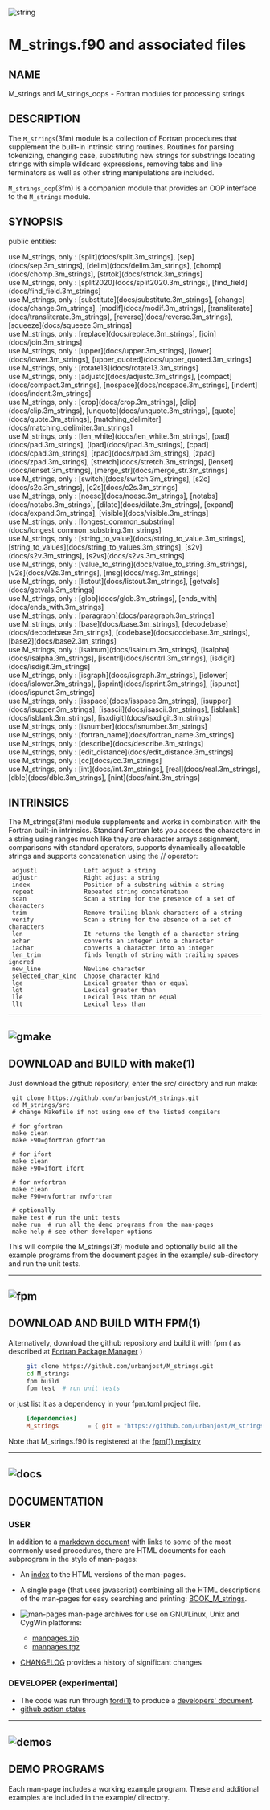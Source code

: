 ![string](docs/images/strings_small.gif)
# M_strings.f90 and associated files

## NAME
   M_strings and M_strings_oops - Fortran modules for processing strings

## DESCRIPTION
The `M_strings`(3fm) module is a collection of Fortran procedures that
supplement the built-in intrinsic string routines.  Routines for parsing
tokenizing, changing case, substituting new strings for substrings
locating strings with simple wildcard expressions, removing tabs and
line terminators as well as other string manipulations are included.

`M_strings_oop`(3fm) is a companion module that provides an OOP interface
to the `M_strings` module.

## SYNOPSIS
public entities:

   use M_strings, only : [split](docs/split.3m_strings], [sep](docs/sep.3m_strings], [delim](docs/delim.3m_strings], [chomp](docs/chomp.3m_strings], [strtok](docs/strtok.3m_strings]             
   use M_strings, only : [split2020](docs/split2020.3m_strings], [find_field](docs/find_field.3m_strings]             
   use M_strings, only : [substitute](docs/substitute.3m_strings], [change](docs/change.3m_strings], [modif](docs/modif.3m_strings], [transliterate](docs/transliterate.3m_strings], [reverse](docs/reverse.3m_strings], [squeeze](docs/squeeze.3m_strings]             
   use M_strings, only : [replace](docs/replace.3m_strings], [join](docs/join.3m_strings]             
   use M_strings, only : [upper](docs/upper.3m_strings], [lower](docs/lower.3m_strings], [upper_quoted](docs/upper_quoted.3m_strings]             
   use M_strings, only : [rotate13](docs/rotate13.3m_strings]             
   use M_strings, only : [adjustc](docs/adjustc.3m_strings], [compact](docs/compact.3m_strings], [nospace](docs/nospace.3m_strings], [indent](docs/indent.3m_strings]             
   use M_strings, only : [crop](docs/crop.3m_strings], [clip](docs/clip.3m_strings], [unquote](docs/unquote.3m_strings], [quote](docs/quote.3m_strings], [matching_delimiter](docs/matching_delimiter.3m_strings]             
   use M_strings, only : [len_white](docs/len_white.3m_strings], [pad](docs/pad.3m_strings], [lpad](docs/lpad.3m_strings], [cpad](docs/cpad.3m_strings], [rpad](docs/rpad.3m_strings], [zpad](docs/zpad.3m_strings], [stretch](docs/stretch.3m_strings], [lenset](docs/lenset.3m_strings], [merge_str](docs/merge_str.3m_strings]             
   use M_strings, only : [switch](docs/switch.3m_strings], [s2c](docs/s2c.3m_strings], [c2s](docs/c2s.3m_strings]             
   use M_strings, only : [noesc](docs/noesc.3m_strings], [notabs](docs/notabs.3m_strings], [dilate](docs/dilate.3m_strings], [expand](docs/expand.3m_strings], [visible](docs/visible.3m_strings]             
   use M_strings, only : [longest_common_substring](docs/longest_common_substring.3m_strings]             
   use M_strings, only : [string_to_value](docs/string_to_value.3m_strings], [string_to_values](docs/string_to_values.3m_strings], [s2v](docs/s2v.3m_strings], [s2vs](docs/s2vs.3m_strings]             
   use M_strings, only : [value_to_string](docs/value_to_string.3m_strings], [v2s](docs/v2s.3m_strings], [msg](docs/msg.3m_strings]             
   use M_strings, only : [listout](docs/listout.3m_strings], [getvals](docs/getvals.3m_strings]             
   use M_strings, only : [glob](docs/glob.3m_strings], [ends_with](docs/ends_with.3m_strings]             
   use M_strings, only : [paragraph](docs/paragraph.3m_strings]             
   use M_strings, only : [base](docs/base.3m_strings], [decodebase](docs/decodebase.3m_strings], [codebase](docs/codebase.3m_strings], [base2](docs/base2.3m_strings]             
   use M_strings, only : [isalnum](docs/isalnum.3m_strings], [isalpha](docs/isalpha.3m_strings], [iscntrl](docs/iscntrl.3m_strings], [isdigit](docs/isdigit.3m_strings]             
   use M_strings, only : [isgraph](docs/isgraph.3m_strings], [islower](docs/islower.3m_strings], [isprint](docs/isprint.3m_strings], [ispunct](docs/ispunct.3m_strings]             
   use M_strings, only : [isspace](docs/isspace.3m_strings], [isupper](docs/isupper.3m_strings], [isascii](docs/isascii.3m_strings], [isblank](docs/isblank.3m_strings], [isxdigit](docs/isxdigit.3m_strings]             
   use M_strings, only : [isnumber](docs/isnumber.3m_strings]             
   use M_strings, only : [fortran_name](docs/fortran_name.3m_strings]             
   use M_strings, only : [describe](docs/describe.3m_strings]             
   use M_strings, only : [edit_distance](docs/edit_distance.3m_strings]             
   use M_strings, only : [cc](docs/cc.3m_strings]             
   use M_strings, only : [int](docs/int.3m_strings], [real](docs/real.3m_strings], [dble](docs/dble.3m_strings], [nint](docs/nint.3m_strings]             

## INTRINSICS

The M_strings(3fm) module supplements and works in combination with
the Fortran built-in intrinsics. Standard Fortran lets you access the
characters in a string using ranges much like they are character arrays
assignment, comparisons with standard operators, supports dynamically
allocatable strings and supports concatenation using the // operator:

     adjustl             Left adjust a string
     adjustr             Right adjust a string
     index               Position of a substring within a string
     repeat              Repeated string concatenation
     scan                Scan a string for the presence of a set of characters
     trim                Remove trailing blank characters of a string
     verify              Scan a string for the absence of a set of characters
     len                 It returns the length of a character string
     achar               converts an integer into a character
     iachar              converts a character into an integer
     len_trim            finds length of string with trailing spaces ignored
     new_line            Newline character
     selected_char_kind  Choose character kind
     lge                 Lexical greater than or equal
     lgt                 Lexical greater than
     lle                 Lexical less than or equal
     llt                 Lexical less than

---
![gmake](docs/images/gnu.gif)
---

## DOWNLOAD and BUILD with make(1)
Just download the github repository, enter the src/ directory and run make:

     git clone https://github.com/urbanjost/M_strings.git
     cd M_strings/src
     # change Makefile if not using one of the listed compilers

     # for gfortran
     make clean
     make F90=gfortran gfortran

     # for ifort
     make clean
     make F90=ifort ifort

     # for nvfortran
     make clean
     make F90=nvfortran nvfortran

     # optionally
     make test # run the unit tests
     make run  # run all the demo programs from the man-pages
     make help # see other developer options

This will compile the M_strings(3f) module and optionally build all the
example programs from the document pages in the example/ sub-directory
and run the unit tests.

---
![fpm](docs/images/fpm_logo.gif)
---

## DOWNLOAD AND BUILD WITH FPM(1)

Alternatively, download the github repository and build it with
fpm ( as described at [Fortran Package Manager](https://github.com/fortran-lang/fpm) )

```bash
     git clone https://github.com/urbanjost/M_strings.git
     cd M_strings
     fpm build
     fpm test  # run unit tests
```

or just list it as a dependency in your fpm.toml project file.

```toml
     [dependencies]
     M_strings        = { git = "https://github.com/urbanjost/M_strings.git" ,tag="v1.0.1"}
```

Note that M_strings.f90 is registered at the [fpm(1) registry](https://github.com/fortran-lang/fpm-registry)

---
![docs](docs/images/docs.gif)
---

## DOCUMENTATION

### USER

   In addition to a [markdown document](docs/HIGHLIGHTS.md)  with links to
   some of the most commonly used procedures, there are HTML documents for each
   subprogram in the style of man-pages:

 - An [index](https://urbanjost.github.io/M_strings/man3.html) to the HTML versions
   of the man-pages.

 - A single page (that uses javascript) combining all the HTML descriptions of the man-pages
   for easy searching and printing:
   [BOOK_M_strings](https://urbanjost.github.io/M_strings/BOOK_M_strings.html).

 - ![man-pages](docs/images/manpages.gif) man-page archives for use on GNU/Linux, Unix and CygWin platforms:
    + [manpages.zip](https://urbanjost.github.io/M_strings/manpages.zip)
    + [manpages.tgz](https://urbanjost.github.io/M_strings/manpages.tgz)
 - [CHANGELOG](docs/CHANGELOG.md) provides a history of significant changes

### DEVELOPER (__experimental__)

 - The code was run through [ford(1)](https://politicalphysicist.github.io/ford-fortran-documentation.html)
   to produce a [developers' document](https://urbanjost.github.io/M_strings/fpm-ford/index.html).
 - [github action status](docs/STATUS.md)

---
![demos](docs/images/demo.gif)
---

## DEMO PROGRAMS

Each man-page includes a working example program. These and additional
examples are included in the example/ directory.
